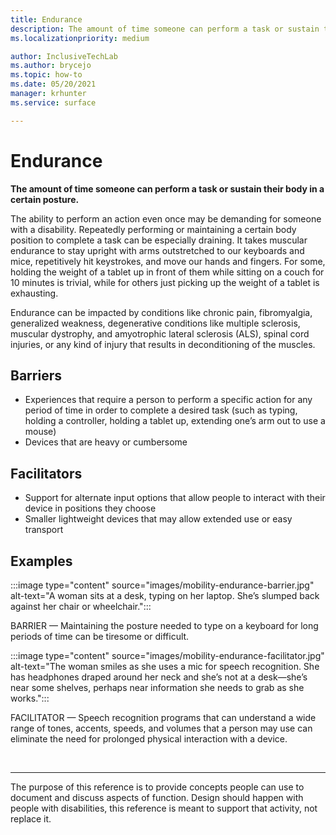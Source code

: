 ```yaml
---
title: Endurance
description: The amount of time someone can perform a task or sustain their body in a certain posture
ms.localizationpriority: medium

author: InclusiveTechLab
ms.author: brycejo 
ms.topic: how-to
ms.date: 05/20/2021
manager: krhunter
ms.service: surface

---
```


# Endurance

**The amount of time someone can perform a task or sustain their body in a certain posture.**

The ability to perform an action even once may be demanding for someone with a disability. Repeatedly performing or maintaining a certain body position to complete a task can be especially draining. It takes muscular endurance to stay upright with arms outstretched to our keyboards and mice, repetitively hit keystrokes, and move our hands and fingers. For some, holding the weight of a tablet up in front of them while sitting on a couch for 10 minutes is trivial, while for others just picking up the weight of a tablet is exhausting.

Endurance can be impacted by conditions like chronic pain, fibromyalgia, generalized weakness, degenerative conditions like multiple sclerosis, muscular dystrophy, and amyotrophic lateral sclerosis (ALS), spinal cord injuries, or any kind of injury that results in deconditioning of the muscles.

## Barriers
* Experiences that require a person to perform a specific action for any period of time in order to complete a desired task (such as typing, holding a controller, holding a tablet up, extending one’s arm out to use a mouse)​
* Devices that are heavy or cumbersome​

## Facilitators
* Support for alternate input options that allow people to interact with their device in positions they choose​
* Smaller lightweight devices that may allow extended use or easy transport​

## Examples

:::image type="content" source="images/mobility-endurance-barrier.jpg" alt-text="A woman sits at a desk, typing on her laptop. She’s slumped back against her chair or wheelchair.":::

BARRIER — Maintaining the posture needed to type on a keyboard for long periods of time can be tiresome or difficult. 

:::image type="content" source="images/mobility-endurance-facilitator.jpg" alt-text="The woman smiles as she uses a mic for speech recognition. She has headphones draped around her neck and she’s not at a desk—she’s near some shelves, perhaps near information she needs to grab as she works.":::

FACILITATOR — Speech recognition programs that can understand a wide range of tones, accents, speeds, and volumes that a person may use can eliminate the need for prolonged physical interaction with a device. 


&nbsp;

[comment]: # (Footer statement)
___
The purpose of this reference is to provide concepts people can use to document and discuss aspects of function. Design should happen with people with disabilities, this reference is meant to support that activity, not replace it. 